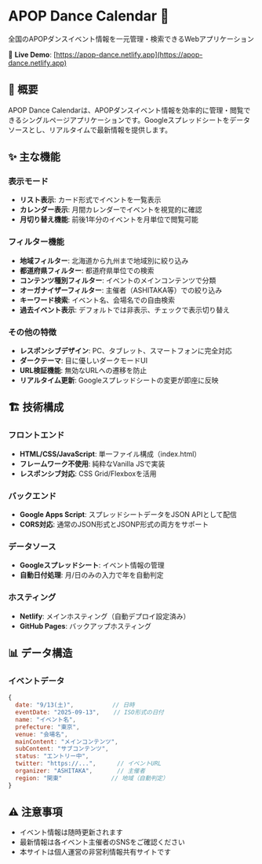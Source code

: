 # APOP Dance Calendar 📅

全国のAPOPダンスイベント情報を一元管理・検索できるWebアプリケーション

🔗 **Live Demo**: [https://apop-dance.netlify.app](https://apop-dance.netlify.app)

## 📌 概要

APOP Dance Calendarは、APOPダンスイベント情報を効率的に管理・閲覧できるシングルページアプリケーションです。Googleスプレッドシートをデータソースとし、リアルタイムで最新情報を提供します。

## ✨ 主な機能

### 表示モード
- **リスト表示**: カード形式でイベントを一覧表示
- **カレンダー表示**: 月間カレンダーでイベントを視覚的に確認
- **月切り替え機能**: 前後1年分のイベントを月単位で閲覧可能

### フィルター機能
- **地域フィルター**: 北海道から九州まで地域別に絞り込み
- **都道府県フィルター**: 都道府県単位での検索
- **コンテンツ種別フィルター**: イベントのメインコンテンツで分類
- **オーガナイザーフィルター**: 主催者（ASHITAKA等）での絞り込み
- **キーワード検索**: イベント名、会場名での自由検索
- **過去イベント表示**: デフォルトでは非表示、チェックで表示切り替え

### その他の特徴
- **レスポンシブデザイン**: PC、タブレット、スマートフォンに完全対応
- **ダークテーマ**: 目に優しいダークモードUI
- **URL検証機能**: 無効なURLへの遷移を防止
- **リアルタイム更新**: Googleスプレッドシートの変更が即座に反映

## 🏗️ 技術構成

### フロントエンド
- **HTML/CSS/JavaScript**: 単一ファイル構成（index.html）
- **フレームワーク不使用**: 純粋なVanilla JSで実装
- **レスポンシブ対応**: CSS Grid/Flexboxを活用

### バックエンド
- **Google Apps Script**: スプレッドシートデータをJSON APIとして配信
- **CORS対応**: 通常のJSON形式とJSONP形式の両方をサポート

### データソース
- **Googleスプレッドシート**: イベント情報の管理
- **自動日付処理**: 月/日のみの入力で年を自動判定

### ホスティング
- **Netlify**: メインホスティング（自動デプロイ設定済み）
- **GitHub Pages**: バックアップホスティング

## 📊 データ構造

### イベントデータ
```javascript
{
  date: "9/13(土)",           // 日時
  eventDate: "2025-09-13",    // ISO形式の日付
  name: "イベント名",
  prefecture: "東京",
  venue: "会場名",
  mainContent: "メインコンテンツ",
  subContent: "サブコンテンツ",
  status: "エントリー中",
  twitter: "https://...",      // イベントURL
  organizer: "ASHITAKA",       // 主催者
  region: "関東"              // 地域（自動判定）
}
```

## ⚠️ 注意事項

- イベント情報は随時更新されます
- 最新情報は各イベント主催者のSNSをご確認ください
- 本サイトは個人運営の非営利情報共有サイトです
